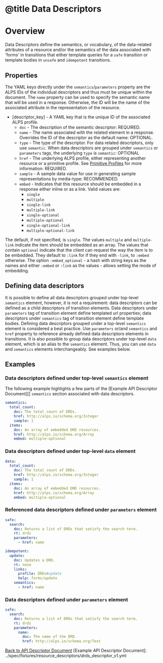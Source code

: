 # @title Data Descriptors
# Overview
Data Descriptors define the semantics, or vocabulary, of the data-related attributes of a resource and/or the semantics 
of the data associated with 'forms' in transitions that either template queries for a `safe` transition 
or template bodies in `unsafe` and `idempotent` transitions. 

## Properties
The YAML keys directly under the `semantics`/`parameters` property are the ALPS IDs of the individual descriptors and thus must be
unique within the document. The `name` property can be used to specify the semantic name that will be used in a
response. Otherwise, the ID will be the name of the associated attribute in the representation of the resource.

* \[descriptor_key\] - A YAML key that is the unique ID of the associated ALPS profile.
   * `doc` - The description of the semantic descriptor: REQUIRED.
   * `name` - The name associated with the related element in a response. Overrides the ID of the descriptor as the
  default name: OPTIONAL.
   * `type` - The type of the descriptor. For data related descriptors, only use `semantic`. When data descriptors are 
  grouped under `semantics` or `parameters` tags, the underlying `type` is `semantic`: OPTIONAL
   * `href` - The underlying ALPS profile, either representing another resource or a primitive profile. See 
  [Primitive Profiles](primitive_profiles.md) for more information: REQUIRED.
   * `sample` - A sample data value for use in generating sample representations by media-type: RECOMMENDED.
   * `embed` - Indicates that this resource should be embedded in a response either inline or as a link.
    Valid values are:
      * `single`
      * `multiple`
      * `single-link`
      * `multiple-link`
      * `single-optional`
      * `multiple-optional`
      * `single-optional-link`
      * `multiple-optional-link`

The default, if not specified, is `single`. The values `multiple` and `multiple-link` indicate the item should be
embedded as an array. The values that contain `optional` indicate that the client can request the
way the item is to be embedded. They default to `:link` for if they end with `-link`, to `:embed` otherwise.
The option `:embed_optional` - a hash with string keys as the names and either `:embed` or `:link` as the
values - allows setting the mode of embedding.

## Defining data descriptors
It is possible to define all data descriptors grouped under top-level `semantics` element,
however, it is not a requirement: data descriptors can be defined as a child descriptors of transition elements.
Data descriptors under `parameters` tag of transition element define templated url properties;
data descriptors under `semantics` tag of transition element define template bodies.
Defining data descriptors grouped under a top-level `semantics` element is considered a best practice. Use `parameters` or/and
`semantics` and `href` property to reference already defined data descriptors elements in transitions.
It is also possible to group data descriptors under top-level `data` element, which is an alias to the `semantics` element.
Thus, you can use `data` and `semantics` elements interchangeably.
See examples below.

## Examples
### Data descriptors defined under top-level `semantics` element
The following example highlights a few parts of the [Example API Descriptor Document][] `semantics` section associated
with data descriptors.

```yaml
semantics:
  total_count:
    doc: The total count of DRDs.
    href: http://alps.io/schema.org/Integer
    sample: 1
  items:
    doc: An array of embedded DRD resources.
    href: http://alps.io/schema.org/Array
    embed: multiple-optional
```

### Data descriptors defined under top-level `data` element
```yaml
data:
  total_count:
    doc: The total count of DRDs.
    href: http://alps.io/schema.org/Integer
    sample: 1
  items:
    doc: An array of embedded DRD resources.
    href: http://alps.io/schema.org/Array
    embed: multiple-optional
```

### Referenced data descriptors defined under `parameters` element
```yaml
safe:
  search:
    doc: Returns a list of DRDs that satisfy the search term.
    rt: drds
    parameters:
      - href: name

idempotent:
  update:
    doc: Updates a DRD.
    rt: none
    links:
      profile: DRDs#update
      help: forms/update
    semantics:
      - href: name
```

### Data descriptors defined under `parameters` element
```yaml
safe:
  search:
    doc: Returns a list of DRDs that satisfy the search term.
    rt: drds
    parameters:
      name:
        doc: The name of the DRD.
        href: http://alps.io/schema.org/Text
```


[Back to API Descriptor Document](descriptors_document.md)
[Example API Descriptor Document]: ../spec/fixtures/resource_descriptors/drds_descriptor_v1.yml
